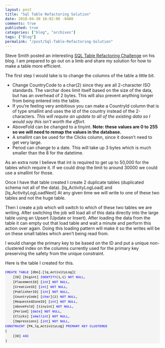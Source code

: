 ```yaml
---
layout: post
title: "Sql Table Refactoring Solution"
date: 2010-04-30 16:02:00 -0400
comments: true
published: true
categories: ["blog", "archives"]
tags: ["Blog"]
permalink: "/post/Sql-Table-Refactoring-Solution"
---
```

<!-- more -->

<p>Steve Smith posted an interesting <a href="http://stevesmithblog.com/blog/sql-table-refactoring-challenge/" target="_blank">SQL Table Refactoring Challenge</a> on his blog. I am prepared to go out on a limb and share my solution for how to make a table more efficient.</p>
<p>The first step I would take is to change the columns of the table a little bit.</p>
<ul>
<li>Change CountryCode to a char(2) since they are all 2-character ISO standards. The varchar does limit itself based on the size of the data, but has an overhead of 2 bytes. This will also prevent anything longer from being entered into the table.</li>
<li>If you&rsquo;re feeling very ambitious you can make a CountryId column that is of type smallint and uses the id of the country instead of the 2-characters. <em>This will require an update to all of the existing data so I would say this isn&rsquo;t worth the effort.</em></li>
<li>AboveFold can be changed to a tinyint. <strong>Note: these values are 0 to 255 so we will need to remap the values in the database.</strong></li>
<li>A smallint can be used for the Clicks column, since it doesn&rsquo;t need to get very large.</li>
<li>Period can change to a date. This will take up 3 bytes which is much smaller than the 8 for the datetime.</li>
</ul>
<p>As an extra note I believe that int is required to get up to 50,000 for the tables which require it. If we could drop the limit to around 30000 we could use a smallint for those.</p>
<p>Once I have that table created I create 2 duplicate tables (duplicated schema not all of the data). [lq_ActivityLogLoad] and [lq_ActivityLogLoadNext] At any given time we will write to one of these two tables and not the huge table.</p>
<p>Then I create a job which will switch to which of these two tables we are writing. After switching the job will load all of this data directly into the large table using an Upsert (Update or Insert). After loading the data from the table it can empty out that load table and wait a minute and perform this action over again. Doing this loading pattern will make it so the writes will be on these small tables which aren&rsquo;t being read from.</p>
<p>I would change the primary key to be based on the ID and put a unique non-clustered index on the columns currently used for the primary key preserving the safety from the unique constraint.</p>
<p>Here is the table I created for this.</p>
<div>
<pre id="codeSnippet" style="text-align: left; line-height: 12pt; background-color: #f4f4f4; margin: 0em; width: 100%; font-family: 'Courier New', courier, monospace; direction: ltr; color: black; font-size: 8pt; overflow: visible; border-style: none; padding: 0px;"><span style="color: #0000ff">CREATE</span> <span style="color: #0000ff">TABLE</span> [dbo].[lq_ActivityLog](<br />    [ID] [bigint] <span style="color: #0000ff">IDENTITY</span>(1,1) <span style="color: #0000ff">NOT</span> <span style="color: #0000ff">NULL</span>,<br />    [PlacementID] [<span style="color: #0000ff">int</span>] <span style="color: #0000ff">NOT</span> <span style="color: #0000ff">NULL</span>,<br />    [CreativeID] [<span style="color: #0000ff">int</span>] <span style="color: #0000ff">NOT</span> <span style="color: #0000ff">NULL</span>,<br />    [PublisherID] [<span style="color: #0000ff">int</span>] <span style="color: #0000ff">NOT</span> <span style="color: #0000ff">NULL</span>,<br />    [CountryCode] [<span style="color: #0000ff">char</span>](2) <span style="color: #0000ff">NOT</span> <span style="color: #0000ff">NULL</span>,<br />    [RequestedZoneID] [<span style="color: #0000ff">int</span>] <span style="color: #0000ff">NOT</span> <span style="color: #0000ff">NULL</span>,<br />    [AboveFold] [tinyint] <span style="color: #0000ff">NOT</span> <span style="color: #0000ff">NULL</span>,<br />    [Period] [<span style="color: #0000ff">date</span>] <span style="color: #0000ff">NOT</span> <span style="color: #0000ff">NULL</span>,<br />    [Clicks] [<span style="color: #0000ff">smallint</span>] <span style="color: #0000ff">NOT</span> <span style="color: #0000ff">NULL</span>,<br />    [Impressions] [<span style="color: #0000ff">int</span>] <span style="color: #0000ff">NOT</span> <span style="color: #0000ff">NULL</span>,<br /><span style="color: #0000ff">CONSTRAINT</span> [PK_lq_ActivityLog] <span style="color: #0000ff">PRIMARY</span> <span style="color: #0000ff">KEY</span> <span style="color: #0000ff">CLUSTERED</span> <br />(<br />    [ID] <span style="color: #0000ff">ASC</span><br />)</pre>
</div>
<div>&nbsp;</div>
<div><br /></div>
